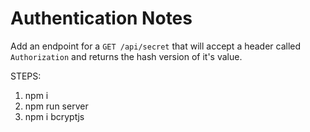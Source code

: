 # Authentication Notes

Add an endpoint for a `GET /api/secret` that will accept a header called `Authorization` and returns the hash version of it's value.

STEPS:
1. npm i
2. npm run server
3. npm i bcryptjs
